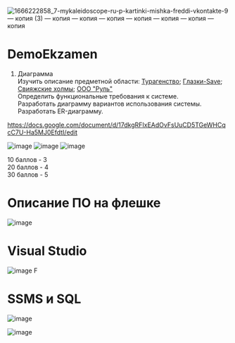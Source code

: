 
![1666222858_7-mykaleidoscope-ru-p-kartinki-mishka-freddi-vkontakte-9 — копия (3) — копия — копия — копия — копия — копия — копия — копия](https://github.com/Holid3n/DemoEkzamen/assets/97594334/10089e31-a5f7-41ac-9e84-e9089e5dcac5)

# DemoEkzamen
1. Диаграмма</br>
Изучить описание предметной области: [Турагенство](https://github.com/Julia-Zhirnova/Demoekzamen/blob/main/0%20WorldSkills/1_Use%20Case/Описание%20ПО.docx); [Глазки-Save](https://github.com/Julia-Zhirnova/Demoekzamen/blob/main/2%20задание%20Глазки-Save/Общие%20ресурсы/Введение%20ПО_G.pdf); [Свияжские холмы](https://github.com/Julia-Zhirnova/Demoekzamen/blob/main/7%20задание%202022/09_1.2-2022_8/Вариант%208/Свияжские%20холмы/Общие%20ресурсы/Описание%20предметной%20области.pdf); [ООО "Руль"](https://github.com/Julia-Zhirnova/Demoekzamen/blob/main/9%20задание%202023/КОД%201.1%202023-2025%20ВАРИАНТ%203.rar)</br>
Определить функциональные требования к системе.</br>
Разработать диаграмму вариантов использования системы.</br>
Разработать ER-диаграмму.</br>



https://docs.google.com/document/d/17dkgRFIxEAdOvFsUuCD5TGeWHCqcC7U-Ha5MJ0EfdtI/edit

![image](https://github.com/Kulikov205/DemoEkzamen/assets/97594290/3d8e963d-7391-40b3-9227-33be4e711ac0)
![image](https://github.com/Kulikov205/DemoEkzamen/assets/97594290/2dfb6d3b-c799-4cd5-86e8-00bd8ed2532a)
![image](https://github.com/Kulikov205/DemoEkzamen/assets/97594290/1395d8d1-8f2b-46c9-8aa0-fd0c88e92430)

10 баллов - 3</br>
20 баллов - 4</br>
30 баллов - 5</br>

# Описание ПО на флешке
![image](https://github.com/Holid3n/DemoEkzamen/assets/97594334/cb2c7962-deec-4220-8a39-f5de160206c6)

# Visual Studio
![image](https://github.com/Holid3n/DemoEkzamen/assets/97594334/624d19e9-6086-4a09-882b-32112f8caa84)
F

# SSMS и SQL
![image](https://github.com/Holid3n/DemoEkzamen/assets/97594334/bb646445-dd36-4353-b3ee-3745ccb65c17)


![image](https://github.com/Holid3n/DemoEkzamen/assets/97594334/a8ffe82a-0f48-40ab-bffc-d8edf5f20a9c)
